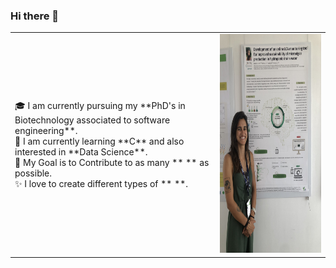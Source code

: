 ### Hi there 👋
<table>
  <tr>
    <td valign="center">
      🎓 I am currently pursuing my **PhD's in Biotechnology associated to software engineering**. 
      <br>
      🌱 I am currently learning **C** and also interested in **Data Science**.
      <br>
      🎯 My Goal is to Contribute to as many **  ** as possible.
      <br>
      ✨ I love to create different types of **  **.
<td >
      <img src="Assets/IMG_5508.jpg" height="350" width="400" alt="Carolina Vela Bastos"/>
    </td>
    
  </tr>
  </table>
